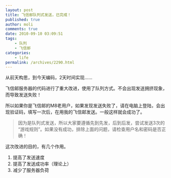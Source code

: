 ```yaml
---
layout: post
title: 飞信邮队列式发送，已完成！
published: true
author: moli
comments: true
date: 2010-09-10 03:09:51
tags:
    - 队列
    - 飞信邮
categories:
    - life
permalink: /archives/2290.html
---
```

从前天构思，到今天编码，2天时间实现……

飞信邮服务器的代码进行了重大改进，使用了队列方式。不会出现发送拥挤现象，而导致发送失败！
  
所以如果你是飞信邮的M8老用户，如果发现发送失败了，请在电脑上登陆，会出现验证码，填写一次后，在用我的飞信邮发送。一般这样就会成功了。

> 因为是队列式发送，所以大家要遵循先到先发，后到后发，尝试发送3次的 “游戏规则”。如果没有成功，排除上面的问题，请检查用户名和密码是否正确！

这次改进的目的，有几个作用。

  1. 提高了发送速度
  2. 提高了发送成功率（理论上）
  3. 减少了服务器负荷